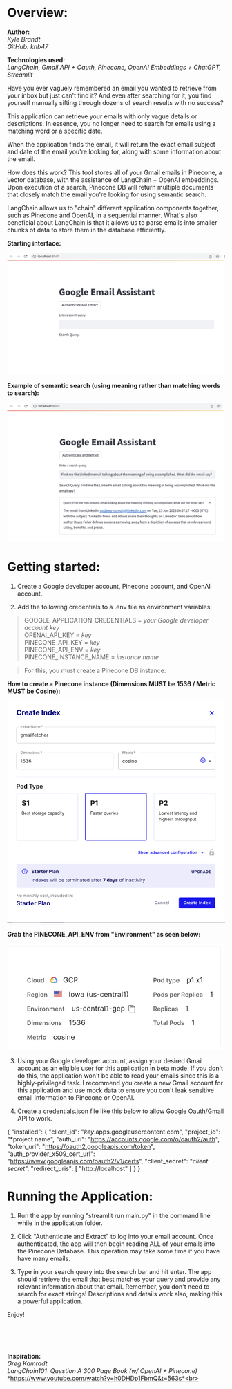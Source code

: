 # Overview:

**Author:**<br>
*Kyle Brandt*<br>
*GitHub: knb47*

**Technologies used:**<br>
*LangChain, Gmail API + Oauth, Pinecone, OpenAI Embeddings + ChatGPT, Streamlit*

Have you ever vaguely remembered an email you wanted to retrieve from your inbox but just can't find it?
And even after searching for it, you find yourself manually sifting through dozens of search results with no success?

This application can retrieve your emails with only vague details or descriptions.
In essence, you no longer need to search for emails using a matching word or a specific date.

When the application finds the email, it will return the exact email subject and date of the email you're looking for,
along with some information about the email.

How does this work? This tool stores all of your Gmail emails in Pinecone, a vector database, with the assistance of LangChain + OpenAI embeddings.
Upon execution of a search, Pinecone DB will return multiple documents that closely match the email you're looking for using semantic search.

LangChain allows us to "chain" different application components together, such as Pinecone and OpenAI, in a sequential manner.
What's also beneficial about LangChain is that it allows us to parse emails into smaller chunks of data to store them in the database efficiently.

**Starting interface:**

![Example of app running](./demo/Starting_Interface.png)

**Example of semantic search (using meaning rather than matching words to search):**

![Example of semantically searching](./demo/Query_Example.png)

# Getting started:
1. Create a Google developer account, Pinecone account, and OpenAI account.

2. Add the following credentials to a .env file as environment variables:

  >GOOGLE_APPLICATION_CREDENTIALS = *your Google developer account key*<br>
  >OPENAI_API_KEY = *key*<br>
  >PINECONE_API_KEY = *key*<br>
  >PINECONE_API_ENV = *key*<br>
  >PINECONE_INSTANCE_NAME = *instance name*

  >For this, you must create a Pinecone DB instance. 
  
**How to create a Pinecone instance (Dimensions MUST be 1536 / Metric MUST be Cosine):**

![Pinecone Instance example](./demo/Pinecone_Instance.png)

**Grab the PINECONE_API_ENV from "Environment" as seen below:**

![Pinecone Env example](./demo/Pinecone_Env.png)

3. Using your Google developer account, assign your desired Gmail account as an eligible user for this application in beta mode.
  If you don't do this, the application won't be able to read your emails since this is a highly-privileged task.
  I recommend you create a new Gmail account for this application and use mock data to ensure you
  don't leak sensitive email information to Pinecone or OpenAI.

4. Create a credentials.json file like this below to allow Google Oauth/Gmail API to work.

  {
    "installed": {
      "client_id": "*key*.apps.googleusercontent.com",
      "project_id": "*project name",
      "auth_uri": "https://accounts.google.com/o/oauth2/auth",
      "token_uri": "https://oauth2.googleapis.com/token",
      "auth_provider_x509_cert_url": "https://www.googleapis.com/oauth2/v1/certs",
      "client_secret": "*client secret*",
      "redirect_uris": [
        "http://localhost"
      ]
    }
  }

# Running the Application:
1. Run the app by running "streamlit run main.py" in the command line while in the application folder.

2. Click "Authenticate and Extract" to log into your email account. Once authenticated, the app
  will then begin reading ALL of your emails into the Pinecone Database. This operation may take
  some time if you have have many emails.

3. Type in your search query into the search bar and hit enter. The app should retrieve
  the email that best matches your query and provide any relevant information about that email.
  Remember, you don't need to search for exact strings! Descriptions and details work also, making
  this a powerful application.

Enjoy!

<br>
<br>
<br>

**Inspiration:**<br>
*Greg Kamradt*<br>
*LangChain101: Question A 300 Page Book (w/ OpenAI + Pinecone)*<br>
*https://www.youtube.com/watch?v=h0DHDp1FbmQ&t=563s*<br>